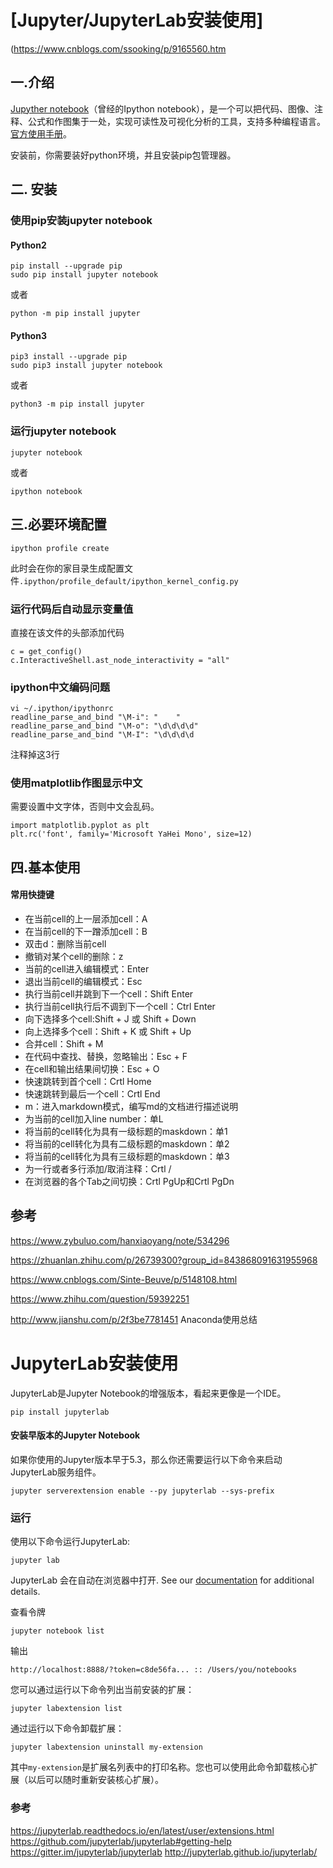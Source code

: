 





#  	[Jupyter/JupyterLab安装使用]

(https://www.cnblogs.com/ssooking/p/9165560.htm



## 一.介绍

[Jupyther notebook](https://github.com/jupyter/notebook)（曾经的Ipython notebook），是一个可以把代码、图像、注释、公式和作图集于一处，实现可读性及可视化分析的工具，支持多种编程语言。[官方使用手册](http://jupyter.readthedocs.io/en/latest/)。

安装前，你需要装好python环境，并且安装pip包管理器。

## 二. 安装

### 使用pip安装jupyter notebook

#### Python2

```
pip install --upgrade pip
sudo pip install jupyter notebook
```

或者

```
python -m pip install jupyter
```

#### Python3

```
pip3 install --upgrade pip
sudo pip3 install jupyter notebook
```

或者

```
python3 -m pip install jupyter
```

### 运行jupyter notebook

```
jupyter notebook
```

或者

```
ipython notebook
```

## 三.必要环境配置

```
ipython profile create
```

此时会在你的家目录生成配置文件`.ipython/profile_default/ipython_kernel_config.py`

### 运行代码后自动显示变量值

直接在该文件的头部添加代码

```
c = get_config()
c.InteractiveShell.ast_node_interactivity = "all"
```

### ipython中文编码问题

```
vi ~/.ipython/ipythonrc
readline_parse_and_bind "\M-i": "    "
readline_parse_and_bind "\M-o": "\d\d\d\d"
readline_parse_and_bind "\M-I": "\d\d\d\d
```

注释掉这3行

### 使用matplotlib作图显示中文

需要设置中文字体，否则中文会乱码。

```
import matplotlib.pyplot as plt  
plt.rc('font', family='Microsoft YaHei Mono', size=12)
```

## 四.基本使用

#### 常用快捷键

- 在当前cell的上一层添加cell：A
- 在当前cell的下一蹭添加cell：B
- 双击d：删除当前cell
- 撤销对某个cell的删除：z
- 当前的cell进入编辑模式：Enter
- 退出当前cell的编辑模式：Esc
- 执行当前cell并跳到下一个cell：Shift Enter
- 执行当前cell执行后不调到下一个cell：Ctrl Enter
- 向下选择多个cell:Shift + J 或 Shift + Down
- 向上选择多个cell：Shift + K 或 Shift + Up
- 合并cell：Shift + M
- 在代码中查找、替换，忽略输出：Esc + F
- 在cell和输出结果间切换：Esc + O
- 快速跳转到首个cell：Crtl Home
- 快速跳转到最后一个cell：Crtl End
- m：进入markdown模式，编写md的文档进行描述说明
- 为当前的cell加入line number：单L
- 将当前的cell转化为具有一级标题的maskdown：单1
- 将当前的cell转化为具有二级标题的maskdown：单2
- 将当前的cell转化为具有三级标题的maskdown：单3
- 为一行或者多行添加/取消注释：Crtl /
- 在浏览器的各个Tab之间切换：Crtl PgUp和Crtl PgDn

## 参考

<https://www.zybuluo.com/hanxiaoyang/note/534296>

<https://zhuanlan.zhihu.com/p/26739300?group_id=843868091631955968>

<https://www.cnblogs.com/Sinte-Beuve/p/5148108.html>

<https://www.zhihu.com/question/59392251>

<http://www.jianshu.com/p/2f3be7781451> Anaconda使用总结

# JupyterLab安装使用

JupyterLab是Jupyter Notebook的增强版本，看起来更像是一个IDE。

```
pip install jupyterlab
```

#### 安装早版本的Jupyter Notebook

如果你使用的Jupyter版本早于5.3，那么你还需要运行以下命令来启动JupyterLab服务组件。

```
jupyter serverextension enable --py jupyterlab --sys-prefix
```

### 运行

使用以下命令运行JupyterLab:

```
jupyter lab
```

JupyterLab 会在自动在浏览器中打开. See our [documentation](http://jupyterlab.readthedocs.io/en/stable/getting_started/starting.html) for additional details.

查看令牌

```
jupyter notebook list
```

输出

```
http://localhost:8888/?token=c8de56fa... :: /Users/you/notebooks
```

您可以通过运行以下命令列出当前安装的扩展：

```
jupyter labextension list
```

通过运行以下命令卸载扩展：

```
jupyter labextension uninstall my-extension
```

其中`my-extension`是扩展名列表中的打印名称。您也可以使用此命令卸载核心扩展（以后可以随时重新安装核心扩展）。

### 参考

<https://jupyterlab.readthedocs.io/en/latest/user/extensions.html>
 <https://github.com/jupyterlab/jupyterlab#getting-help>
 <https://gitter.im/jupyterlab/jupyterlab>
 <http://jupyterlab.github.io/jupyterlab/>